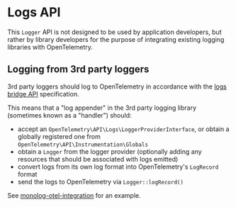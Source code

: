 # Logs API

This `Logger` API is not designed to be used by application developers, but rather by library developers for the purpose
of integrating existing logging libraries with OpenTelemetry.

## Logging from 3rd party loggers

3rd party loggers should log to OpenTelemetry in accordance with the
[logs bridge API](https://github.com/open-telemetry/opentelemetry-specification/blob/main/specification/logs/bridge-api.md)
specification.

This means that a "log appender" in the 3rd party logging library (sometimes known as a "handler") should:
- accept an `OpenTelemetry\API\Logs\LoggerProviderInterface`, or obtain a globally registered one from `OpenTelemetry\API\Instrumentation\Globals`
- obtain a `Logger` from the logger provider (optionally adding any resources that should be associated with logs emitted)
- convert logs from its own log format into OpenTelemetry's `LogRecord` format
- send the logs to OpenTelemetry via `Logger::logRecord()`

See [monolog-otel-integration](/examples/logs/features/monolog-otel-integration.php) for an example.

